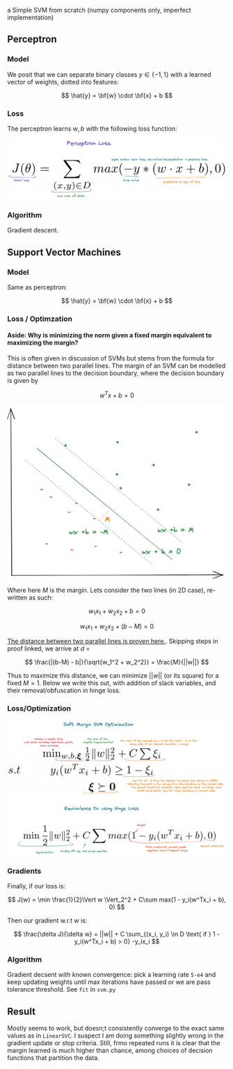 a Simple SVM from scratch (numpy components only, imperfect implementation)

## Perceptron

### Model
We posit that we can separate binary classes $y \in \{-1, 1\}$ with a learned vector of weights, dotted into features:

$$
\hat{y} = \bf{w} \cdot \bf{x} + b
$$

### Loss

The perceptron learns $w, b$ with the following loss function:

![Perceptron Loss](./imgs/perceptron_loss.png)

### Algorithm

Gradient descent.

## Support Vector Machines

### Model

Same as perceptron:

$$
\hat{y} = \bf{w} \cdot \bf{x} + b
$$

### Loss / Optimzation

#### Aside: Why is minimizing the norm given a fixed margin equivalent to maximizing the margin?

This is often given in discussion of SVMs but stems from the formula for distance between two parallel lines. The margin of an SVM can be modelled as two parallel lines to the decision boundary, where the decision boundary is given by 

$$
w^Tx + b = 0
$$

![SVM Margin](./imgs/svm_margin_example.png)

Where here $M$ is the margin. Lets consider the two lines (in 2D case), re-written as such:

$$
w_1x_1 + w_2x_2 + b = 0
$$

$$
w_1x_1 + w_2x_2 + (b - M) = 0
$$

[The distance between two parallel lines is proven here.](https://en.wikipedia.org/wiki/Distance_between_two_parallel_lines). Skipping steps in proof linked, we arrive at $d$ = 

$$
\frac{|(b-M) - b|}{\sqrt{w_1^2 + w_2^2}} = \frac{M}{||w||}
$$

Thus to maximize this distance, we can minimize $||w||$ (or its square) for a fixed $M=1$. Below we write this out, with addition of slack variables, and their removal/obfuscation in hinge loss.

### Loss/Optimization
![SVM Loss](./imgs/svm_constrained_opt_and_loss.png)

### Gradients

Finally, if our loss is:

$$
J(w) = \min \frac{1}{2}\Vert w \Vert_2^2 + C\sum max(1 - y_i(w^Tx_i + b), 0)
$$

Then our gradient w.r.t $w$ is:

$$
\frac{\delta J}{\delta w} = ||w|| + C \sum_{(x_i, y_i) \in D \text{ if } 1 - y_i(w^Tx_i + b) > 0} -y_ix_i
$$

### Algorithm

Gradient decsent with known convergence: pick a learning rate `5-e4` and keep updating weights until max iterations 
have passed or we are pass tolerance threshold. See `fit` in `svm.py`


## Result

Mostly seems to work, but doesn;t consistently converge to the exact same values as in `LinearSVC`. I suspect I am doing something slightly wrong in the gradient update or stop criteria. Still, frmo repeated runs it is clear that the margin learned is much higher than chance, among choices of decision functions that partition the data.

